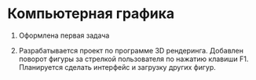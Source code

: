 # Компьютерная графика

1) Оформлена первая задача

2) Разрабатывается проект по программе 3D рендеринга. Добавлен поворот фигуры за стрелкой пользователя по нажатию клавиши F1.
Планируется сделать интерфейс и загрузку других фигур.
